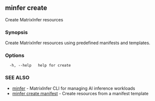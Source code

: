 ## minfer create

Create MatrixInfer resources

### Synopsis

Create MatrixInfer resources using predefined manifests and templates.

### Options

```
  -h, --help   help for create
```

### SEE ALSO

* [minfer](minfer.md)	 - MatrixInfer CLI for managing AI inference workloads
* [minfer create manifest](minfer_create_manifest.md)	 - Create resources from a manifest template


